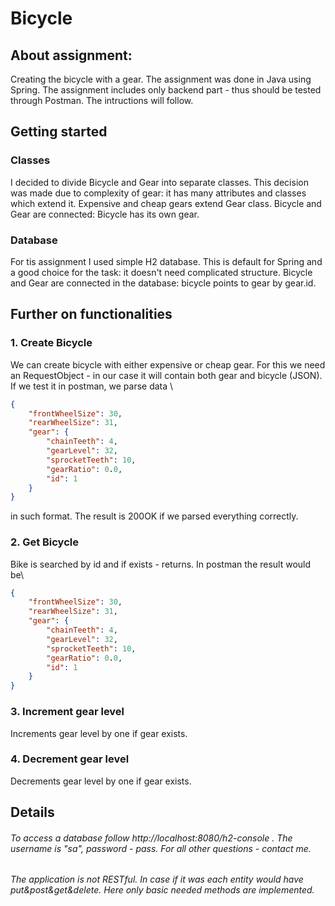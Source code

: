 # Bicycle

## About assignment: 
Creating the bicycle with a gear. 
The assignment was done in Java using Spring. The assignment includes only backend part - thus should be tested through Postman. The intructions will follow.

## Getting started

### Classes
I decided to divide Bicycle and Gear into separate classes. This decision was made due to complexity of gear: it has many attributes and classes which extend it. 
Expensive and cheap gears extend Gear class. Bicycle and Gear are connected: Bicycle has its own gear.

### Database
For tis assignment I used simple H2 database. This is default for Spring and a good choice for the task: it doesn't need complicated structure. Bicycle and Gear are connected in 
the database: bicycle points to gear by gear.id.


## Further on functionalities

### 1. Create Bicycle
We can create bicycle with either expensive or cheap gear. For this we need an RequestObject - in our case it will contain both gear and bicycle (JSON).
If we test it in postman, we parse data \
```json
{
    "frontWheelSize": 30,
    "rearWheelSize": 31,
    "gear": {
        "chainTeeth": 4,
        "gearLevel": 32,
        "sprocketTeeth": 10,
        "gearRatio": 0.0,
        "id": 1
    }
} 
```
in such format. The result is 200OK if we parsed everything correctly.

### 2. Get Bicycle
Bike is searched by id and if exists - returns. In postman the result would be\
```json
{
    "frontWheelSize": 30, 
    "rearWheelSize": 31,
    "gear": {
        "chainTeeth": 4,
        "gearLevel": 32,
        "sprocketTeeth": 10,
        "gearRatio": 0.0,
        "id": 1
    }
}
```

### 3. Increment gear level
Increments gear level by one if gear exists.

### 4. Decrement gear level
Decrements gear level by one if gear exists.

## Details
###### To access a database follow http://localhost:8080/h2-console . The username is "sa", password - pass. For all other questions - contact me.
###### The application is not RESTful. In case if it was each entity would have put&post&get&delete. Here only basic needed methods are implemented.
